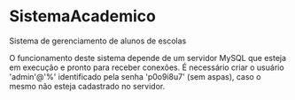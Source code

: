 # SistemaAcademico
Sistema de gerenciamento de alunos de escolas

O funcionamento deste sistema depende de um servidor MySQL que esteja em execução e pronto para receber conexões.
É necessário criar o usuário 'admin'@'%' identificado pela senha 'p0o9i8u7' (sem aspas), caso o mesmo não esteja cadastrado no servidor.
